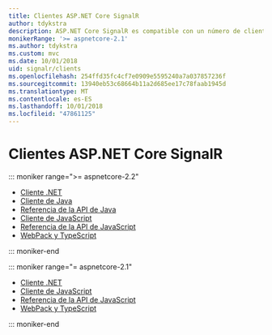 ```yaml
---
title: Clientes ASP.NET Core SignalR
author: tdykstra
description: ASP.NET Core SignalR es compatible con un número de clientes diferentes.
monikerRange: '>= aspnetcore-2.1'
ms.author: tdykstra
ms.custom: mvc
ms.date: 10/01/2018
uid: signalr/clients
ms.openlocfilehash: 254ffd35fc4cf7e0909e5595240a7a037857236f
ms.sourcegitcommit: 13940eb53c68664b11a2d685ee17c78faab1945d
ms.translationtype: MT
ms.contentlocale: es-ES
ms.lasthandoff: 10/01/2018
ms.locfileid: "47861125"
---
```

# <a name="aspnet-core-signalr-clients"></a>Clientes ASP.NET Core SignalR

::: moniker range=">= aspnetcore-2.2"

* [Cliente .NET](xref:signalr/dotnet-client)
* [Cliente de Java](xref:signalr/java-client)
* [Referencia de la API de Java](/java/api/com.microsoft.aspnet.signalr?view=aspnet-signalr-java)
* [Cliente de JavaScript](xref:signalr/javascript-client)
* [Referencia de la API de JavaScript](/javascript/api/?view=signalr-js-latest)
* [WebPack y TypeScript](xref:tutorials/signalr-typescript-webpack)

::: moniker-end

::: moniker range="= aspnetcore-2.1"

* [Cliente .NET](xref:signalr/dotnet-client)
* [Cliente de JavaScript](xref:signalr/javascript-client)
* [Referencia de la API de JavaScript](/javascript/api/?view=signalr-js-latest)
* [WebPack y TypeScript](xref:tutorials/signalr-typescript-webpack)

::: moniker-end
